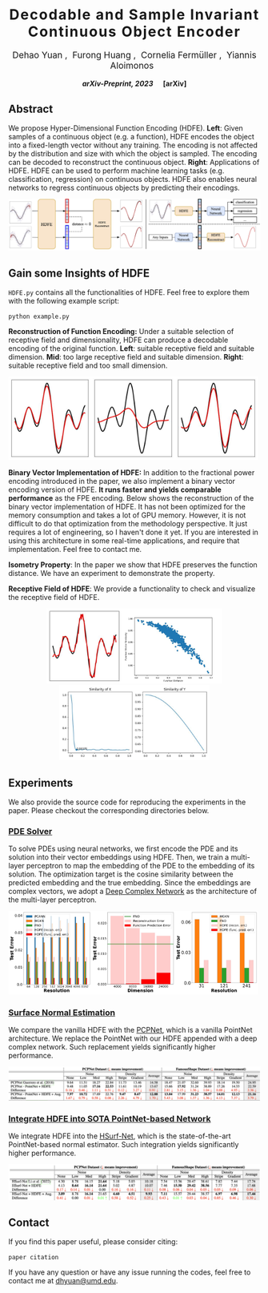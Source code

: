 <h1 align='center' style="text-align:center; font-weight:bold; font-size:2.0em;letter-spacing:2.0px;"> Decodable and Sample Invariant Continuous Object Encoder </h1>

<p align='center' style="text-align:center;font-size:1.25em;">
    <a href="https://www.cs.umd.edu/~dhyuan" target="_blank" style="text-decoration: none;">Dehao Yuan</a>&nbsp;,&nbsp;
    <a href="https://furong-huang.com" target="_blank" style="text-decoration: none;">Furong Huang</a>&nbsp;,&nbsp;
    <a href="http://users.umiacs.umd.edu/~fer/" target="_blank" style="text-decoration: none;">Cornelia Fermüller</a>&nbsp;,&nbsp;
    <a href="http://users.umiacs.umd.edu/~yiannis/" target="_blank" style="text-decoration: none;">Yiannis Aloimonos</a>&nbsp;&nbsp;
</p>

<p align='center';>
<b>
<em>arXiv-Preprint, 2023</em> &nbsp&nbsp&nbsp&nbsp <a href="" target="_blank" style="text-decoration: none;">[arXiv]</a>
</b>
</p>

## Abstract
We propose Hyper-Dimensional Function Encoding (HDFE). **Left**: Given samples of a continuous object (e.g. a function), HDFE encodes the object into a fixed-length vector without any training. The encoding is not affected by the distribution and size with which the object is sampled. The encoding can be decoded to reconstruct the continuous object. **Right**: Applications of HDFE. HDFE can be used to perform machine learning tasks (e.g. classification, regression) on continuous objects. HDFE also enables neural networks to regress continuous objects by predicting their encodings.

<img src="assets/teasor.drawio.jpg" alt="abstract" style="width:auto;">

## Gain some Insights of HDFE
`HDFE.py` contains all the functionalities of HDFE. Feel free to explore them with the following example script:
```
python example.py
```

**Reconstruction of Function Encoding:**  Under a suitable selection of receptive field and dimensionality, HDFE can produce a decodable encoding of the original function. **Left**: suitable receptive field and suitable dimension. **Mid**: too large receptive field and suitable dimension. **Right**: suitable receptive field and too small dimension.

<img src="examples/recon_FPE_good_alpha.jpg" alt="recon1" style="width:33%;"><img src="examples/recon_FPE_low_alpha.jpg" alt="recon2" style="width:33%;"><img src="examples/recon_FPE_low_dim.jpg" alt="recon2" style="width:33%;">

**Binary Vector Implementation of HDFE:** In addition to the fractional power encoding introduced in the paper, we also implement a binary vector encoding version of HDFE. **It runs faster and yields comparable performance** as the FPE encoding. Below shows the reconstruction of the binary vector implementation of HDFE. It has not been optimized for the memory consumption and takes a lot of GPU memory. However, it is not difficult to do that optimization from the methodology perspective. It just requires a lot of engineering, so I haven't done it yet. If you are interested in using this architecture in some real-time applications, and require that implementation. Feel free to contact me.

**Isometry Property**: In the paper we show that HDFE preserves the function distance. We have an experiment to demonstrate the property.

**Receptive Field of HDFE**: We provide a functionality to check and visualize the receptive field of HDFE.

<div style="text-align: center">
    <img src="examples/recon_BVE_1d.jpg" alt="recon1" style="height:150px; display:inline-block;"><img src="examples/isometry.jpg" alt="isometry" style="height:150px; display:inline-block;"><img src="examples/recep_FPE.jpg" alt="isometry" style="height:150px; display:inline-block;">
</div>

## Experiments
We also provide the source code for reproducing the experiments in the paper. Please checkout the corresponding directories below.
### <a href="Exp1_PDE_solver">PDE Solver</a>
To solve PDEs using neural networks, we first encode the PDE and its solution into their vector embeddings using HDFE. Then, we train a multi-layer perceptron to map the embedding of the PDE to the embedding of its solution. The optimization target is the cosine similarity between the predicted embedding and the true embedding. Since the embeddings are complex vectors, we adopt a <a href="https://github.com/wavefrontshaping/complexPyTorch">Deep Complex Network</a> as the architecture of the multi-layer perceptron.

<img src="assets/PDE_solver/burger.jpeg" style="width:33%"><img src="assets/PDE_solver/err_dim.jpeg" style="width:33%"><img src="assets/PDE_solver/darcy.jpeg" style="width:33%">

### <a href="Exp2_point_cloud_normal">Surface Normal Estimation</a>
We compare the vanilla HDFE with the <a href="https://geometry.cs.ucl.ac.uk/projects/2018/pcpnet/">PCPNet</a>, which is a vanilla PointNet architecture. We replace the PointNet with our HDFE appended with a deep complex network. Such replacement yields significantly higher performance.

<img src="assets/pcpnet_baseline.png" style="width:100%">

### <a href="Exp3_integrate">Integrate HDFE into SOTA PointNet-based Network</a>
We integrate HDFE into the <a href="https://github.com/LeoQLi/HSurf-Net">HSurf-Net</a>, which is the state-of-the-art PointNet-based normal estimator. Such integration yields significantly higher performance.

<img src="assets/hsurfnet_baseline.png" style="width:100%">

## Contact
If you find this paper useful, please consider citing:
```
paper citation
```
If you have any question or have any issue running the codes, feel free to contact me at dhyuan@umd.edu.
